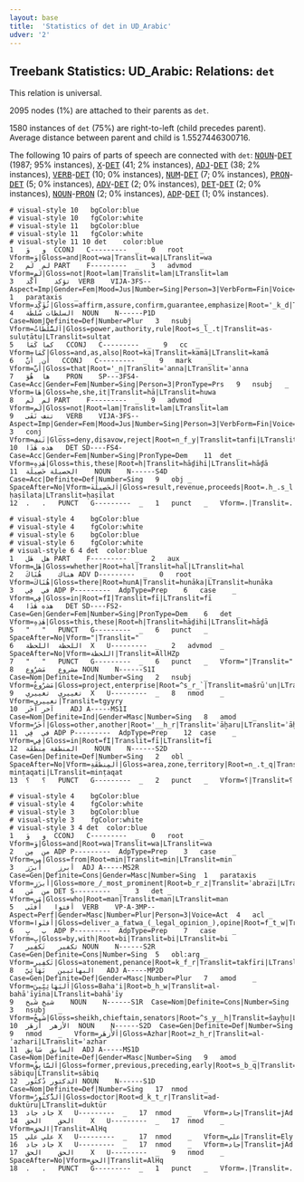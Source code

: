 ```yaml
---
layout: base
title:  'Statistics of det in UD_Arabic'
udver: '2'
---
```


## Treebank Statistics: UD_Arabic: Relations: `det`

This relation is universal.

2095 nodes (1%) are attached to their parents as `det`.

1580 instances of `det` (75%) are right-to-left (child precedes parent).
Average distance between parent and child is 1.5527446300716.

The following 10 pairs of parts of speech are connected with `det`: <tt><a href="ar-pos-NOUN.html">NOUN</a></tt>-<tt><a href="ar-pos-DET.html">DET</a></tt> (1987; 95% instances), <tt><a href="ar-pos-X.html">X</a></tt>-<tt><a href="ar-pos-DET.html">DET</a></tt> (41; 2% instances), <tt><a href="ar-pos-ADJ.html">ADJ</a></tt>-<tt><a href="ar-pos-DET.html">DET</a></tt> (38; 2% instances), <tt><a href="ar-pos-VERB.html">VERB</a></tt>-<tt><a href="ar-pos-DET.html">DET</a></tt> (10; 0% instances), <tt><a href="ar-pos-NUM.html">NUM</a></tt>-<tt><a href="ar-pos-DET.html">DET</a></tt> (7; 0% instances), <tt><a href="ar-pos-PRON.html">PRON</a></tt>-<tt><a href="ar-pos-DET.html">DET</a></tt> (5; 0% instances), <tt><a href="ar-pos-ADV.html">ADV</a></tt>-<tt><a href="ar-pos-DET.html">DET</a></tt> (2; 0% instances), <tt><a href="ar-pos-DET.html">DET</a></tt>-<tt><a href="ar-pos-DET.html">DET</a></tt> (2; 0% instances), <tt><a href="ar-pos-NOUN.html">NOUN</a></tt>-<tt><a href="ar-pos-PRON.html">PRON</a></tt> (2; 0% instances), <tt><a href="ar-pos-ADP.html">ADP</a></tt>-<tt><a href="ar-pos-DET.html">DET</a></tt> (1; 0% instances).


~~~ conllu
# visual-style 10	bgColor:blue
# visual-style 10	fgColor:white
# visual-style 11	bgColor:blue
# visual-style 11	fgColor:white
# visual-style 11 10 det	color:blue
1	و	وَ	CCONJ	C---------	_	0	root	_	Vform=وَ|Gloss=and|Root=wa|Translit=wa|LTranslit=wa
2	لم	لَم	PART	F---------	_	3	advmod	_	Vform=لَم|Gloss=not|Root=lam|Translit=lam|LTranslit=lam
3	تؤكد	أَكَّد	VERB	VIJA-3FS--	Aspect=Imp|Gender=Fem|Mood=Jus|Number=Sing|Person=3|VerbForm=Fin|Voice=Act	1	parataxis	_	Vform=تُؤَكِّد|Gloss=affirm,assure,confirm,guarantee,emphasize|Root='_k_d|Translit=tuʾakkid|LTranslit=ʾakkad
4	السلطات	سُلطَة	NOUN	N------P1D	Case=Nom|Definite=Def|Number=Plur	3	nsubj	_	Vform=اَلسُّلُطَاتُ|Gloss=power,authority,rule|Root=s_l_.t|Translit=as-suluṭātu|LTranslit=sulṭat
5	كما	كَمَا	CCONJ	C---------	_	9	cc	_	Vform=كَمَا|Gloss=and,as,also|Root=ka|Translit=kamā|LTranslit=kamā
6	أن	أَنَّ	CCONJ	C---------	_	9	mark	_	Vform=أَنَّ|Gloss=that|Root='_n|Translit=ʾanna|LTranslit=ʾanna
7	ها	هُوَ	PRON	SP---3FS4-	Case=Acc|Gender=Fem|Number=Sing|Person=3|PronType=Prs	9	nsubj	_	Vform=هَا|Gloss=he,she,it|Translit=hā|LTranslit=huwa
8	لم	لَم	PART	F---------	_	9	advmod	_	Vform=لَم|Gloss=not|Root=lam|Translit=lam|LTranslit=lam
9	تنف	نَفَى	VERB	VIJA-3FS--	Aspect=Imp|Gender=Fem|Mood=Jus|Number=Sing|Person=3|VerbForm=Fin|Voice=Act	3	conj	_	Vform=تَنفِ|Gloss=deny,disavow,reject|Root=n_f_y|Translit=tanfi|LTranslit=nafā
10	هذه	هٰذَا	DET	SD----FS4-	Case=Acc|Gender=Fem|Number=Sing|PronType=Dem	11	det	_	Vform=هٰذِهِ|Gloss=this,these|Root=h|Translit=hāḏihi|LTranslit=hāḏā
11	الحصيلة	حَصِيلَة	NOUN	N------S4D	Case=Acc|Definite=Def|Number=Sing	9	obj	_	SpaceAfter=No|Vform=اَلحَصِيلَةَ|Gloss=result,revenue,proceeds|Root=.h_.s_l|Translit=al-ḥaṣīlata|LTranslit=ḥaṣīlat
12	.	.	PUNCT	G---------	_	1	punct	_	Vform=.|Translit=.

~~~


~~~ conllu
# visual-style 4	bgColor:blue
# visual-style 4	fgColor:white
# visual-style 6	bgColor:blue
# visual-style 6	fgColor:white
# visual-style 6 4 det	color:blue
1	هل	هَل	PART	F---------	_	2	aux	_	Vform=هَل|Gloss=whether|Root=hal|Translit=hal|LTranslit=hal
2	هناك	هُنَاكَ	ADV	D---------	_	0	root	_	Vform=هُنَاكَ|Gloss=there|Root=hunA|Translit=hunāka|LTranslit=hunāka
3	في	فِي	ADP	P---------	AdpType=Prep	6	case	_	Vform=فِي|Gloss=in|Root=fI|Translit=fī|LTranslit=fī
4	هذه	هٰذَا	DET	SD----FS2-	Case=Gen|Gender=Fem|Number=Sing|PronType=Dem	6	det	_	Vform=هٰذِهِ|Gloss=this,these|Root=h|Translit=hāḏihi|LTranslit=hāḏā
5	"	"	PUNCT	G---------	_	6	punct	_	SpaceAfter=No|Vform="|Translit="
6	اللحظة	اللحظة	X	U---------	_	2	advmod	_	SpaceAfter=No|Vform=اللحظة|Translit=AllHZp
7	"	"	PUNCT	G---------	_	6	punct	_	Vform="|Translit="
8	مشروع	مَشرُوع	NOUN	N------S1I	Case=Nom|Definite=Ind|Number=Sing	2	nsubj	_	Vform=مَشرُوعٌ|Gloss=project,enterprise|Root=^s_r_`|Translit=mašrūʿun|LTranslit=mašrūʿ
9	تغييري	تغييري	X	U---------	_	8	nmod	_	Vform=تغييري|Translit=tgyyry
10	آخر	آخَر	ADJ	A-----MS1I	Case=Nom|Definite=Ind|Gender=Masc|Number=Sing	8	amod	_	Vform=آخَرُ|Gloss=other,another|Root='__h_r|Translit=ʾāḫaru|LTranslit=ʾāḫar
11	في	فِي	ADP	P---------	AdpType=Prep	12	case	_	Vform=فِي|Gloss=in|Root=fI|Translit=fī|LTranslit=fī
12	المنطقة	مِنطَقَة	NOUN	N------S2D	Case=Gen|Definite=Def|Number=Sing	2	obl	_	SpaceAfter=No|Vform=اَلمِنطَقَةِ|Gloss=area,zone,territory|Root=n_.t_q|Translit=al-minṭaqati|LTranslit=minṭaqat
13	؟	؟	PUNCT	G---------	_	2	punct	_	Vform=؟|Translit=؟

~~~


~~~ conllu
# visual-style 4	bgColor:blue
# visual-style 4	fgColor:white
# visual-style 3	bgColor:blue
# visual-style 3	fgColor:white
# visual-style 3 4 det	color:blue
1	و	وَ	CCONJ	C---------	_	0	root	_	Vform=وَ|Gloss=and|Root=wa|Translit=wa|LTranslit=wa
2	من	مِن	ADP	P---------	AdpType=Prep	3	case	_	Vform=مِن|Gloss=from|Root=min|Translit=min|LTranslit=min
3	أبرز	أَبرَز	ADJ	A-----MS2R	Case=Gen|Definite=Cons|Gender=Masc|Number=Sing	1	parataxis	_	Vform=أَبرَزِ|Gloss=more_/_most_prominent|Root=b_r_z|Translit=ʾabrazi|LTranslit=ʾabraz
4	من	مَن	DET	S---------	_	3	det	_	Vform=مَن|Gloss=who|Root=man|Translit=man|LTranslit=man
5	أفتوا	أَفتَى	VERB	VP-A-3MP--	Aspect=Perf|Gender=Masc|Number=Plur|Person=3|Voice=Act	4	acl	_	Vform=أَفتَوا|Gloss=deliver_a_fatwa_(_legal_opinion_),opine|Root=f_t_w|Translit=ʾaftaw|LTranslit=ʾaftā
6	ب	بِ	ADP	P---------	AdpType=Prep	7	case	_	Vform=بِ|Gloss=by,with|Root=bi|Translit=bi|LTranslit=bi
7	تكفير	تَكفِير	NOUN	N------S2R	Case=Gen|Definite=Cons|Number=Sing	5	obl:arg	_	Vform=تَكفِيرِ|Gloss=atonement,penance|Root=k_f_r|Translit=takfīri|LTranslit=takfīr
8	البهائيين	بَهَائِيّ	ADJ	A-----MP2D	Case=Gen|Definite=Def|Gender=Masc|Number=Plur	7	amod	_	Vform=اَلبَهَائِيِّينَ|Gloss=Baha'i|Root=b_h_w|Translit=al-bahāʾīyīna|LTranslit=bahāʾīy
9	شيخ	شَيخ	NOUN	N------S1R	Case=Nom|Definite=Cons|Number=Sing	3	nsubj	_	Vform=شَيخُ|Gloss=sheikh,chieftain,senators|Root=^s_y__h|Translit=šayḫu|LTranslit=šayḫ
10	الأزهر	أَزهَر	NOUN	N------S2D	Case=Gen|Definite=Def|Number=Sing	9	nmod	_	Vform=اَلأَزهَرِ|Gloss=Azhar|Root=z_h_r|Translit=al-ʾazhari|LTranslit=ʾazhar
11	السابق	سَابِق	ADJ	A-----MS1D	Case=Nom|Definite=Def|Gender=Masc|Number=Sing	9	amod	_	Vform=اَلسَّابِقُ|Gloss=former,previous,preceding,early|Root=s_b_q|Translit=as-sābiqu|LTranslit=sābiq
12	الدكتور	دُكتُور	NOUN	N------S1D	Case=Nom|Definite=Def|Number=Sing	17	nmod	_	Vform=اَلدُّكتُورُ|Gloss=doctor|Root=d_k_t_r|Translit=ad-duktūru|LTranslit=duktūr
13	جاد	جاد	X	U---------	_	17	nmod	_	Vform=جاد|Translit=jAd
14	الحق	الحق	X	U---------	_	17	nmod	_	Vform=الحق|Translit=AlHq
15	علي	علي	X	U---------	_	17	nmod	_	Vform=علي|Translit=Ely
16	جاد	جاد	X	U---------	_	17	nmod	_	Vform=جاد|Translit=jAd
17	الحق	الحق	X	U---------	_	9	nmod	_	SpaceAfter=No|Vform=الحق|Translit=AlHq
18	.	.	PUNCT	G---------	_	1	punct	_	Vform=.|Translit=.

~~~


